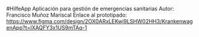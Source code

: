 #HilfeApp
Aplicación para gestión de emergencias sanitarias
Autor: Francisco Muñoz Mariscal
Enlace al prototipado: 
https://www.figma.com/design/2OX0ARxLEKwj9LSHW02HH3/KrankenwagenApp?t=lXAQFY3x1US9mTAq-1
